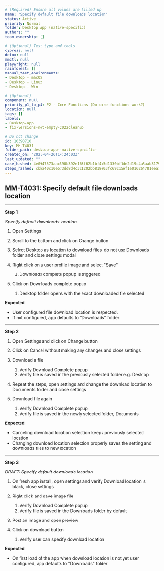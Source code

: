 ```yaml
---
# (Required) Ensure all values are filled up
name: "Specify default file downloads location"
status: Active
priority: Normal
folder: Desktop App (native-specific)
authors: ""
team_ownership: []

# (Optional) Test type and tools
cypress: null
detox: null
mmctl: null
playwright: null
rainforest: []
manual_test_environments: 
- Desktop - macOS
- Desktop - Linux
- Desktop - Win

# (Optional)
component: null
priority_p1_to_p4: P2 - Core Functions (Do core functions work?)
location: null
tags: []
labels: 
- Desktop-app
- fix-versions-not-empty-2022cleanup

# Do not change
id: 10390710
key: MM-T4031
folder_path: desktop-app--native-specific-
created_on: "2021-04-26T14:24:03Z"
last_updated: ""
case_hashed: 4e0947573aac590b392e163f62b1bf4b5d1330bf1de2d19c4a8aab31791181eb9589b8e08a4992624bfbf01e2f6a724a
steps_hashed: cbba40c10e573dd8d4c3c1202bb818e03fc69c15ef1e016264781eea10d90b783f9570584b9787cbac89e5f1b4ea045c
---
```


## MM-T4031: Specify default file downloads location

---

**Step 1**

_Specify default downloads location_

1. Open Settings

2. Scroll to the bottom and click on Change button

3. Select Desktop as location to download files, do not use Downloads folder and close settings modal

4. Right click on a user profile image and select "Save"

   1. Downloads complete popup is triggered

5. Click on Downloads complete popup

   1. Desktop folder opens with the exact downloaded file selected

**Expected**

- User configured file download location is respected.
- If not configured, app defaults to "Downloads" folder

---

**Step 2**

1. Open Settings and click on Change button

2. Click on Cancel without making any changes and close settings

3. Download a file 

   1. Verify Download Complete popup
   2. Verify file is saved in the previously selected folder e.g. Desktop 

4. Repeat the steps, open settings and change the download location to Documents folder and close settings

5. Download file again

   1. Verify Download Complete popup
   2. Verify file is saved in the newly selected folder, Documents

**Expected**

- Canceling download location selection keeps previously selected location
- Changing download location selection properly saves the setting and downloads files to new location

---

**Step 3**

_DRAFT: Specify default downloads location_

1. On fresh app install, open settings and verify Download location is blank, close settings

2. Right click and save image file

   1. Verify Download Complete popup
   2. Verify file is saved in the Downloads folder by default 

3. Post an image and open preview

4. Click on download button

   1. Verify user can specify download location

**Expected**

- On first load of the app when download location is not yet user configured, app defaults to "Downloads" folder
